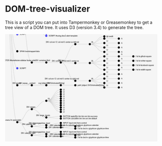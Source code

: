 # DOM-tree-visualizer

This is a script you can put into Tampermonkey or Greasemonkey to get a tree view of a DOM tree. It uses D3 (version 3.4) to generate the tree.

![DOM Tree Visualizer](https://github.com/chrisjwaddell/DOM-tree-visualizer/blob/main/dom-tree.jpg)



